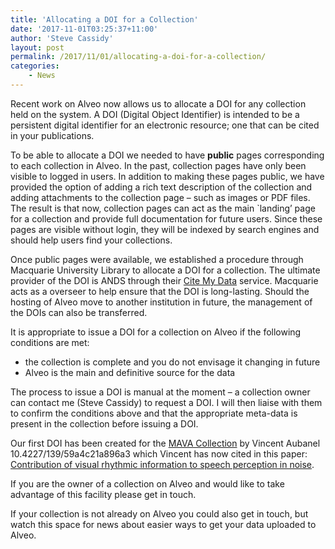 ```yaml
---
title: 'Allocating a DOI for a Collection'
date: '2017-11-01T03:25:37+11:00'
author: 'Steve Cassidy'
layout: post
permalink: /2017/11/01/allocating-a-doi-for-a-collection/
categories:
    - News
---
```


Recent work on Alveo now allows us to allocate a DOI for any collection held on the system. A DOI (Digital Object Identifier) is intended to be a persistent digital identifier for an electronic resource; one that can be cited in your publications.

To be able to allocate a DOI we needed to have **public** pages corresponding to each collection in Alveo. In the past, collection pages have only been visible to logged in users. In addition to making these pages public, we have provided the option of adding a rich text description of the collection and adding attachments to the collection page – such as images or PDF files. The result is that now, collection pages can act as the main `landing’ page for a collection and provide full documentation for future users. Since these pages are visible without login, they will be indexed by search engines and should help users find your collections.

Once public pages were available, we established a procedure through Macquarie University Library to allocate a DOI for a collection. The ultimate provider of the DOI is ANDS through their [Cite My Data](http://www.ands.org.au/online-services/doi-service) service. Macquarie acts as a overseer to help ensure that the DOI is long-lasting. Should the hosting of Alveo move to another institution in future, the management of the DOIs can also be transferred.

It is appropriate to issue a DOI for a collection on Alveo if the following conditions are met:

- the collection is complete and you do not envisage it changing in future
- Alveo is the main and definitive source for the data

The process to issue a DOI is manual at the moment – a collection owner can contact me (Steve Cassidy) to request a DOI. I will then liaise with them to confirm the conditions above and that the appropriate meta-data is present in the collection before issuing a DOI.

Our first DOI has been created for the [MAVA Collection](https://app.alveo.edu.au/catalog/mava) by Vincent Aubanel 10.4227/139/59a4c21a896a3 which Vincent has now cited in this paper: [Contribution of visual rhythmic information to speech perception in noise](https://hal.archives-ouvertes.fr/hal-01615908/document).

If you are the owner of a collection on Alveo and would like to take advantage of this facility please get in touch.

If your collection is not already on Alveo you could also get in touch, but watch this space for news about easier ways to get your data uploaded to Alveo.